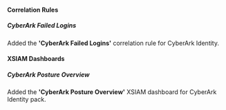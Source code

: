#### Correlation Rules
##### CyberArk Failed Logins
Added the **'CyberArk Failed Logins'** correlation rule for CyberArk Identity.

#### XSIAM Dashboards
##### CyberArk Posture Overview
Added the **'CyberArk Posture Overview'** XSIAM dashboard for CyberArk Identity pack.